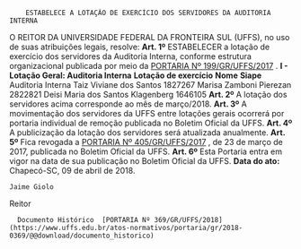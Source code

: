         ESTABELECE A LOTAÇÃO DE EXERCÍCIO DOS SERVIDORES DA AUDITORIA INTERNA  

 O REITOR DA UNIVERSIDADE FEDERAL DA FRONTEIRA SUL (UFFS), no uso de suas atribuições legais, resolve:     **Art. 1º** ESTABELECER a lotação de exercício dos servidores da Auditoria Interna, conforme estrutura organizacional publicada por meio da [PORTARIA Nº 199/GR/UFFS/2017](https://www.uffs.edu.br/atos-normativos/portaria/gr/2017-0199)  .   **I - Lotação Geral: Auditoria Interna**       **Lotação de exercício**      **Nome**      **Siape**       Auditoria Interna    Taiz Viviane dos Santos    1827267      Marisa Zamboni Pierezan    2822821      Deisi Maria dos Santos Klagenberg    1646105        **Art. 2º** A lotação dos servidores acima corresponde ao mês de março/2018.     **Art. 3º** A movimentação dos servidores da UFFS entre lotações gerais ocorrerá por portaria individual de remoção publicada no Boletim Oficial da UFFS.     **Art. 4º** A publicização da lotação dos servidores será atualizada anualmente.     **Art. 5º** Fica revogada a [PORTARIA Nº 405/GR/UFFS/2017](https://www.uffs.edu.br/atos-normativos/portaria/gr/2017-0405)  , de 23 de março de 2017, publicada no Boletim Oficial da UFFS.     **Art. 6º** Esta Portaria entra em vigor na data de sua publicação no Boletim Oficial da UFFS.       **Data do ato:** Chapecó-SC, 09 de abril de 2018.   
 

    Jaime Giolo   
 Reitor 

      Documento Histórico  [PORTARIA Nº 369/GR/UFFS/2018](https://www.uffs.edu.br/atos-normativos/portaria/gr/2018-0369/@@download/documento_historico)     
      